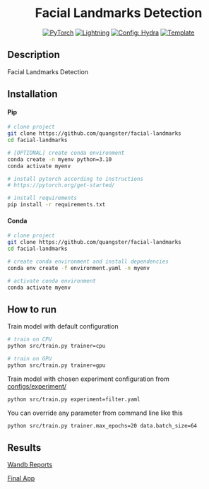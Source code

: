 <div align="center">

# Facial Landmarks Detection

<a href="https://pytorch.org/get-started/locally/"><img alt="PyTorch" src="https://img.shields.io/badge/PyTorch-ee4c2c?logo=pytorch&logoColor=white"></a>
<a href="https://pytorchlightning.ai/"><img alt="Lightning" src="https://img.shields.io/badge/-Lightning-792ee5?logo=pytorchlightning&logoColor=white"></a>
<a href="https://hydra.cc/"><img alt="Config: Hydra" src="https://img.shields.io/badge/Config-Hydra-89b8cd"></a>
<a href="https://github.com/ashleve/lightning-hydra-template"><img alt="Template" src="https://img.shields.io/badge/-Lightning--Hydra--Template-017F2F?style=flat&logo=github&labelColor=gray"></a><br>


</div>

## Description

Facial Landmarks Detection

## Installation

#### Pip

```bash
# clone project
git clone https://github.com/quangster/facial-landmarks
cd facial-landmarks

# [OPTIONAL] create conda environment
conda create -n myenv python=3.10
conda activate myenv

# install pytorch according to instructions
# https://pytorch.org/get-started/

# install requirements
pip install -r requirements.txt
```

#### Conda

```bash
# clone project
git clone https://github.com/quangster/facial-landmarks
cd facial-landmarks

# create conda environment and install dependencies
conda env create -f environment.yaml -n myenv

# activate conda environment
conda activate myenv
```

## How to run

Train model with default configuration

```bash
# train on CPU
python src/train.py trainer=cpu

# train on GPU
python src/train.py trainer=gpu
```

Train model with chosen experiment configuration from [configs/experiment/](configs/experiment/)

```bash
python src/train.py experiment=filter.yaml
```

You can override any parameter from command line like this

```bash
python src/train.py trainer.max_epochs=20 data.batch_size=64
```

## Results
[Wandb Reports](https://wandb.ai/quangster-vietnam-national-university-hanoi/filter/reports/Facial-landmarks-detection--VmlldzoxMDMyNjg3NQ?accessToken=097wbm2usin1yazeqdmg7p5zy3nze33q31mteh068wq0q1j7630m2dstm1ldxmge)

[Final App](app/)